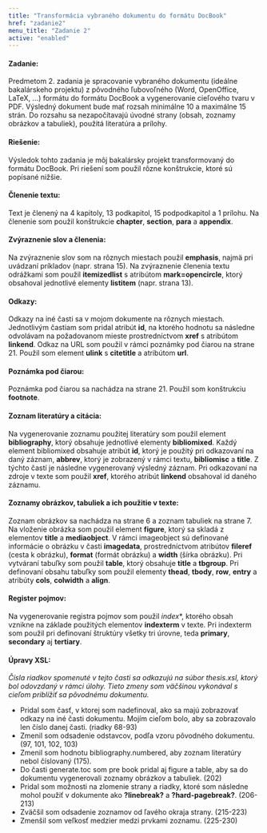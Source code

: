 ```yaml
---
title: "Transformácia vybraného dokumentu do formátu DocBook"
href: "zadanie2"
menu_title: "Zadanie 2"
active: "enabled"
---
```

#### Zadanie:
Predmetom 2. zadania je spracovanie vybraného dokumentu (ideálne bakalárskeho projektu) z pôvodného ľubovoľného (Word, OpenOffice, LaTeX, …) formátu do formátu DocBook a vygenerovanie cieľového tvaru v PDF. Výsledný dokument bude mať rozsah minimálne 10 a maximálne 15 strán. Do rozsahu sa nezapočítavajú úvodné strany (obsah, zoznamy obrázkov a tabuliek), použitá literatúra a prílohy.

#### Riešenie:
Výsledok tohto zadania je môj bakalársky projekt transformovaný do formátu DocBook. Pri riešení som použil rôzne konštrukcie, ktoré sú popísané nižšie.

#### Členenie textu:
Text je členený na 4 kapitoly, 13 podkapitol, 15 podpodkapitol a 1 prílohu. Na členenie som použil konštrukcie **chapter**, **section**, **para** a **appendix**.

#### Zvýraznenie slov a členenia:
Na zvýraznenie slov som na rôznych miestach použil **emphasis**, najmä pri uvádzaní príkladov (napr. strana 15). Na zvýraznenie členenia textu odrážkami som použil **itemizedlist** s atribútom **mark=opencircle**, ktorý obsahoval jednotlivé elementy **listitem** (napr. strana 13).

#### Odkazy:
Odkazy na iné časti sa v mojom dokumente na rôznych miestach. Jednotlivým častiam som pridal atribút **id**, na ktorého hodnotu sa následne odvolávam na požadovanom mieste prostredníctvom **xref** s atribútom **linkend**. Odkaz na URL som použil v rámci poznámky pod čiarou na strane 21. Použil som element **ulink** s **citetitle** a atribútom **url**.

#### Poznámka pod čiarou:
Poznámka pod čiarou sa nachádza na strane 21. Použil som konštrukciu **footnote**.

#### Zoznam literatúry a citácia:
Na vygenerovanie zoznamu použitej literatúry som použil element **bibliography**, ktorý obsahuje jednotlivé elementy **bibliomixed**. Každý element bibliomixed obsahuje atribút **id**, ktorý je použitý pri odkazovaní na daný záznam, **abbrev**, ktorý je zobrazený v rámci textu, **bibliomisc** a **title**. Z týchto častí je následne vygenerovaný výsledný záznam. Pri odkazovaní na zdroje v texte som použil **xref**, ktorého atribút **linkend** obsahoval id daného záznamu.

#### Zoznamy obrázkov, tabuliek a ich použitie v texte:
Zoznam obrázkov sa nachádza na strane 6 a zoznam tabuliek na strane 7. Na vloženie obrázka som použil element **figure**, ktorý sa skladá z elementov **title** a **mediaobject**. V rámci imageobject sú definované informácie o obrázku v časti **imagedata**, prostredníctvom atribútov **fileref** (cesta k obrázku), **format** (formát obrázku) a **width** (šírka obrázku). Pri vytváraní tabuľky som použil **table**, ktorý obsahuje **title** a **tbgroup**. Pri definovaní obsahu tabuľky som použil elementy **thead**, **tbody**, **row**, **entry** a atribúty **cols**, **colwidth** a **align**.

#### Register pojmov:
Na vygenerovanie registra pojmov som použil *index**, ktorého obsah vznikne na základe použitých elementov **indexterm** v texte. Pri indexterm som použil pri definovaní štruktúry všetky tri úrovne, teda **primary**, **secondary** aj **tertiary**.

#### Úpravy XSL:
*Čísla riadkov spomenuté v tejto časti sa odkazujú na súbor thesis.xsl, ktorý bol odovzdaný v rámci úlohy. Tieto zmeny som väčšinou vykonával s cieľom priblížiť sa pôvodnému dokumentu.*

* Pridal som časť, v ktorej som nadefinoval, ako sa majú zobrazovať odkazy na iné časti dokumentu. Mojím cieľom bolo, aby sa zobrazovalo len číslo danej časti. (riadky 68-93)
* Zmenil som odsadenie odstavcov, podľa vzoru pôvodného dokumentu. (97, 101, 102, 103)
* Zmenil som hodnotu bibliography.numbered, aby zoznam literatúry nebol číslovaný (175).
* Do časti generate.toc som pre book pridal aj figure a table, aby sa do dokumentu vygenerovali zoznamy obrázkov a tabuliek. (202)
* Pridal som možnosti na zlomenie strany a riadky, ktoré som následne mohol použiť v dokumente ako **?linebreak?** a **?hard-pagebreak?**. (206-213)
* Zväčšil som odsadenie zoznamov od ľavého okraja strany. (215-223)
* Zmenšil som veľkosť medzier medzi prvkami zoznamu. (225-230)
